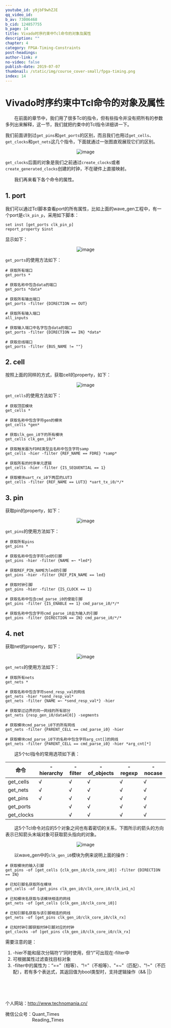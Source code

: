 ```yaml
---
youtube_id: y9jbF9whZJE
qq_video_id: 
b_av: 73006468
b_cid: 124857755
b_page: 14
title: Vivado时序约束中Tcl命令的对象及属性
description: ""
chapter: 4
category: FPGA-Timing-Constraints
post-headings:
author-link: #
no-video: false
publish-date: 2019-07-07
thumbnail: /static/img/course_cover-small/fpga-timing.png
index: 14
---
```






# Vivado时序约束中Tcl命令的对象及属性


&emsp;&emsp;在前面的章节中，我们用了很多Tcl的指令，但有些指令并没有把所有的参数多列出来解释，这一节，我们就把约束中的Tcl指令详细讲一下。

我们前面讲到过`get_pins`和`get_ports`的区别，而且我们也用过`get_cells`、`get_clocks`和`get_nets`这几个指令，下面就通过一张图直观展现它们的区别。

<center>

![image](https://raw.githubusercontent.com/Bounce00/pic/master/fpga/timing_toturial55.png)
</center>

`get_clocks`后面的对象是我们之前通过`create_clocks`或者`create_generated_clocks`创建的时钟，不在硬件上直接映射。


&emsp;&emsp;我们再来看下各个命令的属性。
## 1. port

我们可以通过Tcl脚本查看port的所有属性，比如上面的wave_gen工程中，有一个port是`clk_pin_p`，采用如下脚本：
```
set inst [get_ports clk_pin_p]
report_property $inst
```
显示如下：

<center>

![image](https://raw.githubusercontent.com/Bounce00/pic/master/fpga/timing_toturial56.png)
</center>

`get_ports`的使用方法如下：
```
# 获取所有端口
get_ports *

# 获取名称中包含data的端口
get_ports *data*

# 获取所有输出端口
get_ports -filter {DIRECTION == OUT}

# 获取所有输入端口
all_inputs

# 获取输入端口中名字包含data的端口
get_ports -filter {DIRECTION == IN} *data*

# 获取总线端口
get_ports -filter {BUS_NAME != ""}
```

## 2. cell
 
按照上面的同样的方式，获取cell的property，如下：

<center>

![image](https://raw.githubusercontent.com/Bounce00/pic/master/fpga/timing_toturial57.png)
</center>

`get_cells`的使用方法如下：
```
# 获取顶层模块
get_cells *

# 获取名称中包含字符gen的模块
get_cells *gen*

# 获取clk_gen_i0下的所有模块
get_cells clk_gen_i0/*

# 获取触发器为FDRE类型且名称中包含字符samp
get_cells -hier -filter {REF_NAME == FDRE} *samp*

# 获取所有的时序单元逻辑
get_cells -hier -filter {IS_SEQUENTIAL == 1}

# 获取模块uart_rx_i0下两层的LUT3
get_cells -filter {REF_NAME == LUT3} *uart_tx_i0/*/*
```

## 3. pin
 
获取pin的property，如下：
<center>

![image](https://raw.githubusercontent.com/Bounce00/pic/master/fpga/timing_toturial58.png)
</center>


`get_pins`的使用方法如下：
```
# 获取所有pins
get_pins *

# 获取名称中包含字符led的引脚
get_pins -hier -filter {NAME =~ *led*}

# 获取REF_PIN_NAME为led的引脚
get_pins -hier -filter {REF_PIN_NAME == led}

# 获取时钟引脚
get_pins -hier -filter {IS_CLOCK == 1}

# 获取名称中包含cmd_parse_i0的使能引脚
get_pins -filter {IS_ENABLE == 1} cmd_parse_i0/*/*

# 获取名称中包含字符cmd_parse_i0且为输入的引脚
get_pins -filter {DIRECTION == IN} cmd_parse_i0/*/*
```





## 4. net

获取net的property，如下：
<center>

![image](https://raw.githubusercontent.com/Bounce00/pic/master/fpga/timing_toturial59.png)
</center>



`get_nets`的使用方法如下：
```
# 获取所有nets
get_nets *

# 获取名称中包含字符send_resp_val的网线
get_nets -hier *send_resp_val*
get_nets -filter {NAME =~ *send_resp_val*} -hier

# 获取穿过边界的同一网线的所有部分
get_nets {resp_gen_i0/data4[0]} -segments

# 获取模块cmd_parse_i0下的所有网线
get_nets -filter {PARENT_CELL == cmd_parse_i0} -hier

# 获取模块cmd_parse_i0下的名称中包含字符arg_cnt[]的网线
get_nets -filter {PARENT_CELL == cmd_parse_i0} -hier *arg_cnt[*]
```

&emsp;&emsp;这5个tcl指令的常用选项如下表：

命令      | -hierarchy  | -filter | -of_objects | -regexp | -nocase
----------|-------------|---------|-------------|---------|--
get_cells |      √      |     √   |     √       |   √     | √ 
get_nets  |      √      |     √   |     √       |   √     | √  
get_pins  |      √      |     √   |     √       |   √     | √ 
get_ports |             |     √   |     √       |   √     | √ 
get_clocks|             |     √   |     √       |   √     | √ 

&emsp;&emsp;这5个Tcl命令对应的5个对象之间也有着密切的关系，下图所示的箭头的方向表示已知箭头末端对象可获取箭头指向的对象。

<center>

![image](https://raw.githubusercontent.com/Bounce00/pic/master/fpga/timing_toturial60.png)
</center>

&emsp;&emsp;以wave_gen中的`clk_gen_i0`模块为例来说明上面的操作：


```
# 获取模块的输入引脚
get_pins -of [get_cells {clk_gen_i0/clk_core_i0}] -filter {DIRECTION == IN}

# 已知引脚名获取所在模块
get_cells -of [get_pins clk_gen_i0/clk_core_i0/clk_in1_n]

# 已知模块名获取与该模块相连的网线
get_nets -of [get_cells {clk_gen_i0/clk_core_i0}]

# 已知引脚名获取与该引脚相连的网线
get_nets -of [get_pins clk_gen_i0/clk_core_i0/clk_rx]

# 已知时钟引脚获取时钟引脚对应的时钟
get_clocks -of [get_pins clk_gen_i0/clk_core_i0/clk_rx]
```

需要注意的是：
 1. -hier不能和层次分隔符“/”同时使用，但“/”可出现在-filter中
 2. 可根据属性过滤查找目标对象
 3. -filter中的属性为：“==”（相等）、“!=”（不相等）、"=~"（匹配）、"!~"（不匹配），若有多个表达式，其返回值为bool类型时，支持逻辑操作（&& ||）


</br>
</br>
</br>

个人网站：http://www.technomania.cn/

微信公众号：Quant_Times    
&emsp;&emsp;&emsp;&emsp;&emsp;&emsp;Reading_Times
